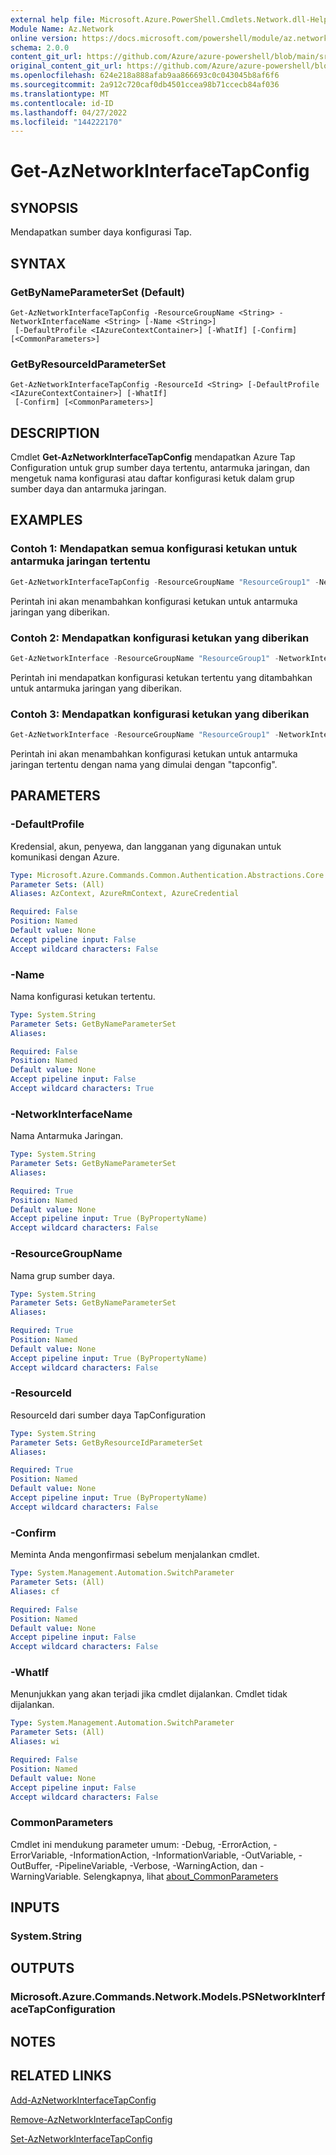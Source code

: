 ```yaml
---
external help file: Microsoft.Azure.PowerShell.Cmdlets.Network.dll-Help.xml
Module Name: Az.Network
online version: https://docs.microsoft.com/powershell/module/az.network/get-aznetworkinterfacetapconfig
schema: 2.0.0
content_git_url: https://github.com/Azure/azure-powershell/blob/main/src/Network/Network/help/Get-AzNetworkInterfaceTapConfig.md
original_content_git_url: https://github.com/Azure/azure-powershell/blob/main/src/Network/Network/help/Get-AzNetworkInterfaceTapConfig.md
ms.openlocfilehash: 624e218a888afab9aa866693c0c043045b8af6f6
ms.sourcegitcommit: 2a912c720caf0db4501ccea98b71ccecb84af036
ms.translationtype: MT
ms.contentlocale: id-ID
ms.lasthandoff: 04/27/2022
ms.locfileid: "144222170"
---
```

# Get-AzNetworkInterfaceTapConfig

## SYNOPSIS
Mendapatkan sumber daya konfigurasi Tap.

## SYNTAX

### GetByNameParameterSet (Default)
```
Get-AzNetworkInterfaceTapConfig -ResourceGroupName <String> -NetworkInterfaceName <String> [-Name <String>]
 [-DefaultProfile <IAzureContextContainer>] [-WhatIf] [-Confirm] [<CommonParameters>]
```

### GetByResourceIdParameterSet
```
Get-AzNetworkInterfaceTapConfig -ResourceId <String> [-DefaultProfile <IAzureContextContainer>] [-WhatIf]
 [-Confirm] [<CommonParameters>]
```

## DESCRIPTION
Cmdlet **Get-AzNetworkInterfaceTapConfig** mendapatkan Azure Tap Configuration untuk grup sumber daya tertentu, antarmuka jaringan, dan mengetuk nama konfigurasi atau daftar konfigurasi ketuk dalam grup sumber daya dan antarmuka jaringan.

## EXAMPLES

### Contoh 1: Mendapatkan semua konfigurasi ketukan untuk antarmuka jaringan tertentu
```powershell
Get-AzNetworkInterfaceTapConfig -ResourceGroupName "ResourceGroup1" -NetworkInterface "sourceNicName"
```

Perintah ini akan menambahkan konfigurasi ketukan untuk antarmuka jaringan yang diberikan.

### Contoh 2: Mendapatkan konfigurasi ketukan yang diberikan
```powershell
Get-AzNetworkInterface -ResourceGroupName "ResourceGroup1" -NetworkInterface "sourceNicName" -Name "tapconfigName"
```

Perintah ini mendapatkan konfigurasi ketukan tertentu yang ditambahkan untuk antarmuka jaringan yang diberikan.

### Contoh 3: Mendapatkan konfigurasi ketukan yang diberikan
```powershell
Get-AzNetworkInterface -ResourceGroupName "ResourceGroup1" -NetworkInterface "sourceNicName" -Name "tapconfig*"
```

Perintah ini akan menambahkan konfigurasi ketukan untuk antarmuka jaringan tertentu dengan nama yang dimulai dengan "tapconfig".

## PARAMETERS

### -DefaultProfile
Kredensial, akun, penyewa, dan langganan yang digunakan untuk komunikasi dengan Azure.

```yaml
Type: Microsoft.Azure.Commands.Common.Authentication.Abstractions.Core.IAzureContextContainer
Parameter Sets: (All)
Aliases: AzContext, AzureRmContext, AzureCredential

Required: False
Position: Named
Default value: None
Accept pipeline input: False
Accept wildcard characters: False
```

### -Name
Nama konfigurasi ketukan tertentu.

```yaml
Type: System.String
Parameter Sets: GetByNameParameterSet
Aliases:

Required: False
Position: Named
Default value: None
Accept pipeline input: False
Accept wildcard characters: True
```

### -NetworkInterfaceName
Nama Antarmuka Jaringan.

```yaml
Type: System.String
Parameter Sets: GetByNameParameterSet
Aliases:

Required: True
Position: Named
Default value: None
Accept pipeline input: True (ByPropertyName)
Accept wildcard characters: False
```

### -ResourceGroupName
Nama grup sumber daya.

```yaml
Type: System.String
Parameter Sets: GetByNameParameterSet
Aliases:

Required: True
Position: Named
Default value: None
Accept pipeline input: True (ByPropertyName)
Accept wildcard characters: False
```

### -ResourceId
ResourceId dari sumber daya TapConfiguration

```yaml
Type: System.String
Parameter Sets: GetByResourceIdParameterSet
Aliases:

Required: True
Position: Named
Default value: None
Accept pipeline input: True (ByPropertyName)
Accept wildcard characters: False
```

### -Confirm
Meminta Anda mengonfirmasi sebelum menjalankan cmdlet.

```yaml
Type: System.Management.Automation.SwitchParameter
Parameter Sets: (All)
Aliases: cf

Required: False
Position: Named
Default value: None
Accept pipeline input: False
Accept wildcard characters: False
```

### -WhatIf
Menunjukkan yang akan terjadi jika cmdlet dijalankan. Cmdlet tidak dijalankan.

```yaml
Type: System.Management.Automation.SwitchParameter
Parameter Sets: (All)
Aliases: wi

Required: False
Position: Named
Default value: None
Accept pipeline input: False
Accept wildcard characters: False
```

### CommonParameters
Cmdlet ini mendukung parameter umum: -Debug, -ErrorAction, -ErrorVariable, -InformationAction, -InformationVariable, -OutVariable, -OutBuffer, -PipelineVariable, -Verbose, -WarningAction, dan -WarningVariable. Selengkapnya, lihat [about_CommonParameters](http://go.microsoft.com/fwlink/?LinkID=113216)

## INPUTS

### System.String

## OUTPUTS

### Microsoft.Azure.Commands.Network.Models.PSNetworkInterfaceTapConfiguration

## NOTES

## RELATED LINKS

[Add-AzNetworkInterfaceTapConfig](./Add-AzNetworkInterfaceTapConfig.md)

[Remove-AzNetworkInterfaceTapConfig](./Remove-AzNetworkInterfaceTapConfig.md)

[Set-AzNetworkInterfaceTapConfig](./Set-AzNetworkInterfaceTapConfig.md)
